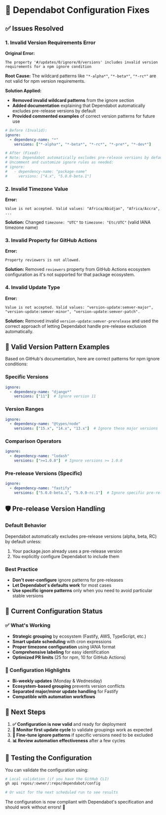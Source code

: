 # 🔧 Dependabot Configuration Fixes

## ✅ Issues Resolved

### **1. Invalid Version Requirements Error**
**Original Error:**
```
The property '#/updates/0/ignore/0/versions' includes invalid version requirements for a npm ignore condition
```

**Root Cause:**
The wildcard patterns like `"*-alpha*"`, `"*-beta*"`, `"*-rc*"` are not valid for npm version requirements.

**Solution Applied:**
- **Removed invalid wildcard patterns** from the ignore section
- **Added documentation** explaining that Dependabot automatically excludes pre-release versions by default
- **Provided commented examples** of correct version patterns for future use

```yaml
# Before (Invalid):
ignore:
  - dependency-name: "*"
    versions: ["*-alpha*", "*-beta*", "*-rc*", "*-pre*", "*-dev*"]

# After (Fixed):
# Note: Dependabot automatically excludes pre-release versions by default
# Uncomment and customize ignore rules as needed:
# ignore:
#   - dependency-name: "package-name"
#     versions: ["4.x", "5.0.0-beta.1"]
```

### **2. Invalid Timezone Value**
**Error:**
```
Value is not accepted. Valid values: "Africa/Abidjan", "Africa/Accra", ...
```

**Solution:**
Changed `timezone: "UTC"` to `timezone: "Etc/UTC"` (valid IANA timezone name)

### **3. Invalid Property for GitHub Actions**
**Error:**
```
Property reviewers is not allowed.
```

**Solution:**
Removed `reviewers` property from GitHub Actions ecosystem configuration as it's not supported for that package ecosystem.

### **4. Invalid Update Type**
**Error:**
```
Value is not accepted. Valid values: "version-update:semver-major", "version-update:semver-minor", "version-update:semver-patch".
```

**Solution:**
Removed invalid `version-update:semver-prerelease` and used the correct approach of letting Dependabot handle pre-release exclusion automatically.

## 📖 **Valid Version Pattern Examples**

Based on GitHub's documentation, here are correct patterns for npm ignore conditions:

### **Specific Versions**
```yaml
ignore:
  - dependency-name: "django*"
    versions: ["11"]  # Ignore version 11
```

### **Version Ranges**
```yaml
ignore:
  - dependency-name: "@types/node"
    versions: ["15.x", "14.x", "13.x"]  # Ignore these major versions
```

### **Comparison Operators**
```yaml
ignore:
  - dependency-name: "lodash"
    versions: [">=1.0.0"]  # Ignore versions >= 1.0.0
```

### **Pre-release Versions (Specific)**
```yaml
ignore:
  - dependency-name: "fastify"
    versions: ["5.0.0-beta.1", "5.0.0-rc.1"]  # Ignore specific pre-release versions
```

## 🛡️ **Pre-release Version Handling**

### **Default Behavior**
Dependabot automatically excludes pre-release versions (alpha, beta, RC) by default unless:
1. Your package.json already uses a pre-release version
2. You explicitly configure Dependabot to include them

### **Best Practice**
- **Don't over-configure** ignore patterns for pre-releases
- **Let Dependabot's defaults work** for most cases
- **Use specific ignore patterns** only when you need to avoid particular stable versions

## 🎯 **Current Configuration Status**

### **✅ What's Working**
- **Strategic grouping** by ecosystem (Fastify, AWS, TypeScript, etc.)
- **Smart update scheduling** with cron expressions
- **Proper timezone configuration** using IANA format
- **Comprehensive labeling** for easy identification
- **Optimized PR limits** (25 for npm, 10 for GitHub Actions)

### **🔧 Configuration Highlights**
- **Bi-weekly updates** (Monday & Wednesday)
- **Ecosystem-based grouping** prevents version conflicts
- **Separated major/minor update handling** for Fastify
- **Compatible with automation workflows**

## 📅 **Next Steps**

1. **✅ Configuration is now valid** and ready for deployment
2. **🔄 Monitor first update cycle** to validate groupings work as expected
3. **🎯 Fine-tune ignore patterns** if specific versions need to be excluded
4. **📊 Review automation effectiveness** after a few cycles

## 🚀 **Testing the Configuration**

You can validate the configuration using:
```bash
# Local validation (if you have the GitHub CLI)
gh api repos/:owner/:repo/dependabot/config

# Or wait for the next scheduled run to see results
```

The configuration is now compliant with Dependabot's specification and should work without errors! 🎉
